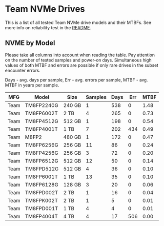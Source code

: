Team NVMe Drives
================

This is a list of all tested Team NVMe drive models and their MTBFs. See more
info on reliability test in the [README](https://github.com/linuxhw/SMART).

NVME by Model
------------

Please take all columns into account when reading the table. Pay attention on the
number of tested samples and power-on days. Simultaneous high values of both MTBF
and errors are possible if only rare drives in the subset encounter errors.

Days - avg. days per sample,
Err  - avg. errors per sample,
MTBF - avg. MTBF in years per sample.

| MFG       | Model              | Size   | Samples | Days  | Err   | MTBF |
|-----------|--------------------|--------|---------|-------|-------|------|
| Team      | TM8FP2240G         | 240 GB | 1       | 538   | 0     | 1.48   |
| Team      | TM8FP6002T         | 2 TB   | 4       | 265   | 0     | 0.73   |
| Team      | TM8FP4512G         | 512 GB | 1       | 198   | 0     | 0.54   |
| Team      | TM8FP4001T         | 1 TB   | 7       | 202   | 434   | 0.49   |
| Team      | M8FP2              | 480 GB | 1       | 172   | 0     | 0.47   |
| Team      | TM8FP6256G         | 256 GB | 11      | 86    | 0     | 0.24   |
| Team      | TM8FP4256G         | 256 GB | 3       | 72    | 0     | 0.20   |
| Team      | TM8FP6512G         | 512 GB | 12      | 50    | 0     | 0.14   |
| Team      | TM8FPD512G         | 512 GB | 4       | 36    | 0     | 0.10   |
| Team      | TM8FP6001T         | 1 TB   | 13      | 35    | 0     | 0.10   |
| Team      | TM8FP6128G         | 128 GB | 3       | 20    | 0     | 0.06   |
| Team      | TM8FPD002T         | 2 TB   | 1       | 16    | 0     | 0.04   |
| Team      | TM8FPK002T         | 2 TB   | 1       | 5     | 0     | 0.01   |
| Team      | TM8FPD001T         | 1 TB   | 4       | 4     | 0     | 0.01   |
| Team      | TM8FP4004T         | 4 TB   | 4       | 17    | 506   | 0.00   |
